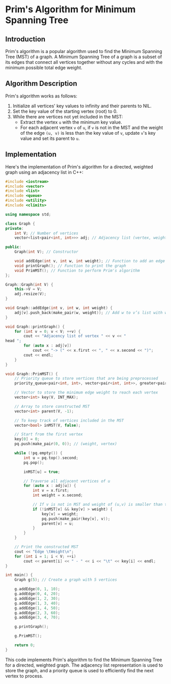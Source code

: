 
# Prim's Algorithm for Minimum Spanning Tree

## Introduction

Prim's algorithm is a popular algorithm used to find the Minimum Spanning Tree (MST) of a graph. A Minimum Spanning Tree of a graph is a subset of its edges that connect all vertices together without any cycles and with the minimum possible total edge weight.

## Algorithm Description

Prim's algorithm works as follows:

1. Initialize all vertices' key values to infinity and their parents to NIL.
2. Set the key value of the starting vertex (root) to 0.
3. While there are vertices not yet included in the MST:
    - Extract the vertex `u` with the minimum key value.
    - For each adjacent vertex `v` of `u`, if `v` is not in the MST and the weight of the edge `(u, v)` is less than the key value of `v`, update `v`'s key value and set its parent to `u`.

## Implementation

Here's the implementation of Prim's algorithm for a directed, weighted graph using an adjacency list in C++:

```cpp
#include <iostream>
#include <vector>
#include <list>
#include <queue>
#include <utility>
#include <climits>

using namespace std;

class Graph {
private:
    int V; // Number of vertices
    vector<list<pair<int, int>>> adj; // Adjacency list (vertex, weight)

public:
    Graph(int V); // Constructor

    void addEdge(int v, int w, int weight); // Function to add an edge to graph
    void printGraph(); // Function to print the graph
    void PrimMST(); // Function to perform Prim's algorithm
};

Graph::Graph(int V) {
    this->V = V;
    adj.resize(V);
}

void Graph::addEdge(int v, int w, int weight) {
    adj[v].push_back(make_pair(w, weight)); // Add w to v’s list with weight
}

void Graph::printGraph() {
    for (int v = 0; v < V; ++v) {
        cout << "Adjacency list of vertex " << v << "
head ";
        for (auto x : adj[v])
            cout << "-> (" << x.first << ", " << x.second << ")";
        cout << endl;
    }
}

void Graph::PrimMST() {
    // Priority queue to store vertices that are being preprocessed
    priority_queue<pair<int, int>, vector<pair<int, int>>, greater<pair<int, int>>> pq;

    // Vector to store the minimum edge weight to reach each vertex
    vector<int> key(V, INT_MAX);

    // Array to store constructed MST
    vector<int> parent(V, -1);

    // To keep track of vertices included in the MST
    vector<bool> inMST(V, false);

    // Start from the first vertex
    key[0] = 0;
    pq.push(make_pair(0, 0)); // (weight, vertex)

    while (!pq.empty()) {
        int u = pq.top().second;
        pq.pop();

        inMST[u] = true;

        // Traverse all adjacent vertices of u
        for (auto x : adj[u]) {
            int v = x.first;
            int weight = x.second;

            // If v is not in MST and weight of (u,v) is smaller than the current key of v
            if (!inMST[v] && key[v] > weight) {
                key[v] = weight;
                pq.push(make_pair(key[v], v));
                parent[v] = u;
            }
        }
    }

    // Print the constructed MST
    cout << "Edge \tWeight\n";
    for (int i = 1; i < V; ++i)
        cout << parent[i] << " - " << i << "\t" << key[i] << endl;
}

int main() {
    Graph g(5); // Create a graph with 5 vertices

    g.addEdge(0, 1, 10);
    g.addEdge(0, 4, 20);
    g.addEdge(1, 2, 30);
    g.addEdge(1, 3, 40);
    g.addEdge(1, 4, 50);
    g.addEdge(2, 3, 60);
    g.addEdge(3, 4, 70);

    g.printGraph();

    g.PrimMST();

    return 0;
}
```

This code implements Prim's algorithm to find the Minimum Spanning Tree for a directed, weighted graph. The adjacency list representation is used to store the graph, and a priority queue is used to efficiently find the next vertex to process.
